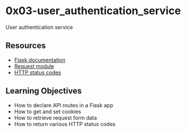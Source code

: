 # 0x03-user_authentication_service
User authentication service

## Resources
- [Flask documentation](https://flask.palletsprojects.com/en/1.1.x/quickstart/)
- [Request module](https://requests.kennethreitz.org/en/latest/user/quickstart/)
- [HTTP status codes](https://www.w3.org/Protocols/rfc2616/rfc2616-sec10.html)

## Learning Objectives
- How to declare API routes in a Flask app
- How to get and set cookies
- How to retrieve request form data
- How to return various HTTP status codes
